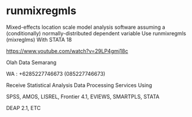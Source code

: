 # runmixregmls
Mixed-effects location scale model analysis software assuming a (conditionally) normally-distributed dependent variable Use runmixregmls (mixreglms) With STATA 18

https://www.youtube.com/watch?v=29LP4gmj18c

Olah Data Semarang

WA : +6285227746673 (085227746673)

Receive Statistical Analysis Data Processing Services Using

SPSS, AMOS, LISREL, Frontier 4.1, EVIEWS, SMARTPLS, STATA

DEAP 2.1, ETC
